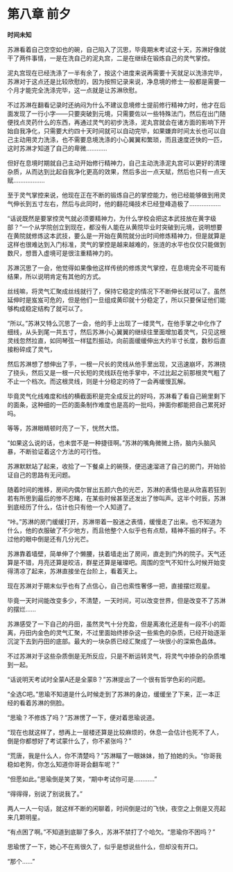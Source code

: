 # 第八章 前夕

**时间未知**

苏淋看着自己空空如也的碗，自己陷入了沉思，毕竟期末考试这十天，苏淋好像就干了两件事情，一是在洗自己的泥丸宫，二是在继续在锻炼自己的灵气掌控。

泥丸宫现在已经洗涤了一半有余了，按这个进度来说再需要十天就足以洗涤完毕，苏淋对于这点还是比较欣慰的，因为按照记录来说，净息境的修士一般都是需要一个月才能完全洗涤完毕，这一点就是让苏淋欣慰。

不过苏淋在翻看记录时还纳闷为什么不建议息境修士提前修行精神力时，他才在后面发现了一行小字——只要突破到元境，只需要佐以一些特殊法门，然后在出门随便找点灵药什么的东西，再通过灵气的初步洗涤，泥丸宫就会在诸方面的影响下开始自我净化，只需要大约四十天时间就可以自动完毕，如果嫌弃时间太长也可以自己主动用灵力洗涤，也不需要息境洗涤的小心翼翼和繁琐，而且速度还快的一匹，这时苏淋才知道了自己的卑微…………

但好在息境时期就自己主动开始修行精神力，自己主动洗涤泥丸宫可以更好的清理杂质，从而达到比起自我净化更高的效果，然后多出一点天赋，然后也只有一点天赋………………

至于灵气掌控来说，他现在正在不断的锻炼自己的掌控能力，他已经能够做到用灵气伸长到五寸左右，然后与此同时，他的翻花绳技术已经登峰造极了………………

“话说既然是要掌控灵气就必须要精神力，为什么学校会把这本武技放在黄字级部？”一个从学院创立到现在，都没有人能在从黄院毕业时突破到元境，说明想要在黄院就修炼这本武技，要么是一开始在黄院就分出时间修炼精神力，但是就算是这样也很难达到入门标准，灵气的掌控是越来越难的，张涟的水平也仅仅只能做到数尺，想晋入虚境可是很注重精神力的。

苏淋沉思了一会，他觉得如果像他这样传统的修炼灵气掌控，在息境完全不可能有结果，所以说明肯定有其他的方式。

丝线嘛，将灵气汇聚成丝线就行了，保持它稳定的情况下不断伸长就可以了。虽然延伸时是岌岌可危的，但是他们一旦组成黄印就十分稳定了，所以只要保证他们能够构成稳定结构了就可以了。

“所以。”苏淋又特么沉思了一会，他的手上出现了一缕灵气，在他手掌之中化作了细线，从头到尾一共五寸，然后苏淋小心翼翼的继续往里面增加着灵气，只见这根灵线忽然拉直，如同琴弦一样猛烈振动，向前面缓缓伸出大约半寸长度，数秒后直接粉碎成了灵气，

然后苏淋想了想伸出了手，一根一尺长的灵线从他手里出现，又迅速崩坏，苏淋挠了挠头，然后又是一根一尺长短的灵线跃在他手掌中，不过比起之前那根灵气粗了不止一个档次。而这根灵线，则是十分稳定的待了一会再缓慢瓦解。

毕竟灵气化线难度和线的横截面积是完全成反比的好吗，苏淋看了看自己碗里剩下的面条，这种细的一匹的面条制作难度也是高的一批吗，抻面你都能把自己累死好吗。

等等，苏淋眼睛顿时亮了一下，恍然大悟。

“如果这么说的话，也未尝不是一种捷径啊。”苏淋的嘴角微微上扬，脑内头脑风暴，不断验证着这个方法的可行性。

苏淋默默站了起来，收拾了一下餐桌上的碗筷，便迅速溜进了自己的房门，开始验证自己的思路有无问题。

随着时间的推移，房间内偶尔冒出五颜六色的光芒，苏淋的表情也是从欣喜若狂到若有所思到最后的惨不忍睹，在某些时候甚至还发出了惨叫声。这半个时辰，苏淋到底经历了什么，估计也只有他一个人知道了。

“咔。”苏淋的房门缓缓打开，苏淋带着一股迷之表情，缓慢走了出来。也不知道为什么，他的衣服破了不少地方，而且他整个人似乎也有点颓，精神不振的样子。不过他的眼中倒是还有几分光芒。

苏淋靠着墙壁，简单伸了个懒腰，扶着墙走出了房间，直走到门外的院子。天气还算是不错，月亮还算是皎洁，群星还算是璀璨吧。周围的空气不知什么时候开始变得清凉了起来，苏淋直接坐在台阶上，看着天上。

现在苏淋对于期末似乎也有了点信心，自己也索性奢侈一把，直接摆烂观星。

毕竟一天时间能改变多少，不清楚，一天时间，可以改变世界，但是改变不了苏淋的摆烂……

苏淋感受了一下自己的丹田，虽然灵气十分充盈，但是离液化还是有一段不小的距离，丹田内金色的灵气汇聚，不过里面始终掺杂这一些紫色的杂质，已经开始逐渐沉淀下去到丹田的底部。最大的一块杂质已经汇聚成了一块很小的深紫色晶体。

不过苏淋对于这些杂质倒是无所反应，只是不断运转灵气，将灵气中掺杂的杂质堆到一起。

“话说明天考试时全蒙A还是全蒙B？”苏淋提出了一个很有哲学色彩的问题。

“全选C吧。”思瑜不知道是什么时候走到了苏淋的身边，缓缓坐了下来，正一本正经的看着苏淋的侧脸。

“思瑜？不修炼了吗？”苏淋愣了一下，便对着思瑜说道。

“现在也就这样了，想再上一层楼还算是比较麻烦的，休息一会估计也死不了人，倒是你都想好了考试蒙什么了，你不紧张吗？”

“荒唐，我是什么人，你不清楚吗？”苏淋瞄了一眼妹妹，拍了拍她的头。“你哥我稳如老狗，你怎么知道你哥哥会翻车呢？”

“但愿如此。”思瑜倒是笑了笑，“期中考试你可是…………”

“得得得，别说了别说我了。”

两人一人一句话，就这样不断的闲聊着，时间倒是过的飞快，夜空之上倒是又亮起来几颗明星。

“有点困了啊。”不知道到底聊了多久，苏淋不禁打了个哈欠。“思瑜你不困吗？”

思瑜愣了一下，她心不在焉很久了，似乎是想说些什么，但却没有开口。

“那个……”
